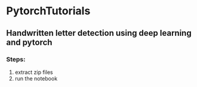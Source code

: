 # PytorchTutorials
## Handwritten letter detection using deep learning and pytorch

### Steps:
1. extract zip files
2. run the notebook
